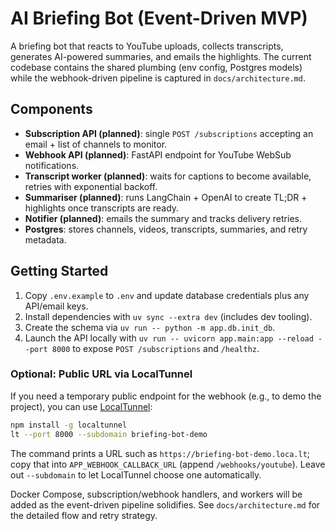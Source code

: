 # AI Briefing Bot (Event-Driven MVP)

A briefing bot that reacts to YouTube uploads, collects transcripts, generates AI-powered summaries, and emails the highlights. The current codebase contains the shared plumbing (env config, Postgres models) while the webhook-driven pipeline is captured in `docs/architecture.md`.

## Components

- **Subscription API (planned)**: single `POST /subscriptions` accepting an email + list of channels to monitor.
- **Webhook API (planned)**: FastAPI endpoint for YouTube WebSub notifications.
- **Transcript worker (planned)**: waits for captions to become available, retries with exponential backoff.
- **Summariser (planned)**: runs LangChain + OpenAI to create TL;DR + highlights once transcripts are ready.
- **Notifier (planned)**: emails the summary and tracks delivery retries.
- **Postgres**: stores channels, videos, transcripts, summaries, and retry metadata.

## Getting Started

1. Copy `.env.example` to `.env` and update database credentials plus any API/email keys.
2. Install dependencies with `uv sync --extra dev` (includes dev tooling).
3. Create the schema via `uv run -- python -m app.db.init_db`.
4. Launch the API locally with `uv run -- uvicorn app.main:app --reload --port 8000` to expose `POST /subscriptions` and `/healthz`.

### Optional: Public URL via LocalTunnel

If you need a temporary public endpoint for the webhook (e.g., to demo the project), you can use [LocalTunnel](https://github.com/localtunnel/localtunnel):

```bash
npm install -g localtunnel
lt --port 8000 --subdomain briefing-bot-demo
```

The command prints a URL such as `https://briefing-bot-demo.loca.lt`; copy that into `APP_WEBHOOK_CALLBACK_URL` (append `/webhooks/youtube`). Leave out `--subdomain` to let LocalTunnel choose one automatically.

Docker Compose, subscription/webhook handlers, and workers will be added as the event-driven pipeline solidifies. See `docs/architecture.md` for the detailed flow and retry strategy.
